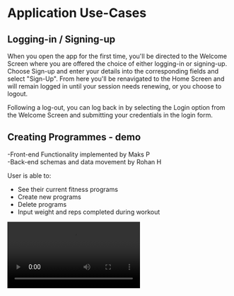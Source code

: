 
# Application Use-Cases

## Logging-in / Signing-up

When you open the app for the first time, you'll be directed to the Welcome Screen where you are offered the choice of either logging-in or signing-up. 
Choose Sign-up and enter your details into the corresponding fields and select "Sign-Up". From here you'll be renavigated to the Home Screen and will remain logged in until your session needs renewing, or you choose to logout.

Following a log-out, you can log back in by selecting the Login option from the Welcome Screen and submitting your credentials in the login form. 

## Creating Programmes - demo
-Front-end Functionality implemented by Maks P<br>
-Back-end schemas and data movement by Rohan H

User is able to:
- See their current fitness programs
- Create new programs
- Delete programs
- Input weight and reps completed during workout

<video src="https://github.com/MaksPikul/SoftEng_Project/assets/128612499/87f31d36-b718-4334-be47-56508bdf1f66">



# Getting Started

>**Note**: Make sure you have completed the [React Native - Environment Setup](https://reactnative.dev/docs/environment-setup) instructions till "Creating a new application" step, before proceeding.

## Step 1: Start the Metro Server

First, you will need to start **Metro**, the JavaScript _bundler_ that ships _with_ React Native.

To start Metro, run the following command from the _root_ of your React Native project:

```bash
# using npm
npm start

# OR using Yarn
yarn start
```

## Step 2: Start your Application

Let Metro Bundler run in its _own_ terminal. Open a _new_ terminal from the _root_ of your React Native project. Run the following command to start your _Android_ or _iOS_ app:

### For Android

```bash
# using npm
npm run android

# OR using Yarn
yarn android
```

### For iOS

```bash
# using npm
npm run ios

# OR using Yarn
yarn ios
```

If everything is set up _correctly_, you should see your new app running in your _Android Emulator_ or _iOS Simulator_ shortly provided you have set up your emulator/simulator correctly.
This is one way to run your app — you can also run it directly from within Android Studio and Xcode respectively.









